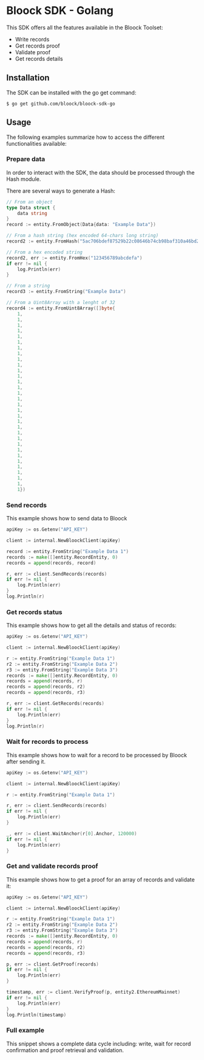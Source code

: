 # Bloock SDK - Golang

This SDK offers all the features available in the Bloock Toolset:

- Write records
- Get records proof
- Validate proof
- Get records details

## Installation

The SDK can be installed with the go get command:

```shell
$ go get github.com/bloock/bloock-sdk-go
```

## Usage

The following examples summarize how to access the different functionalities available:

### Prepare data

In order to interact with the SDK, the data should be processed through the Hash module.

There are several ways to generate a Hash:

```go
// From an object
type Data struct {
    data string
}
record := entity.FromObject(Data{data: "Example Data"})

// From a hash string (hex encoded 64-chars long string)
record2 := entity.FromHash("5ac706bdef87529b22c08646b74cb98baf310a46bd21ee420814b04c71fa42b1")

// From a hex encoded string
record2, err := entity.FromHex("123456789abcdefa")
if err != nil {
    log.Println(err)
}

// From a string
record3 := entity.FromString("Example Data")

// From a Uint8Array with a lenght of 32
record4 := entity.FromUint8Array([]byte{
    1,
    1,
    1,
    1,
    1,
    1,
    1,
    1,
    1,
    1,
    1,
    1,
    1,
    1,
    1,
    1,
    1,
    1,
    1,
    1,
    1,
    1,
    1,
    1,
    1,
    1,
    1,
    1,
    1,
    1,
    1,
    1})
```

### Send records

This example shows how to send data to Bloock

```go
apiKey := os.Getenv("API_KEY")

client := internal.NewBloockClient(apiKey)

record := entity.FromString("Example Data 1")
records := make([]entity.RecordEntity, 0)
records = append(records, record)

r, err := client.SendRecords(records)
if err != nil {
	log.Println(err)
}
log.Println(r)
```

### Get records status

This example shows how to get all the details and status of records:

```go
apiKey := os.Getenv("API_KEY")

client := internal.NewBloockClient(apiKey)

r := entity.FromString("Example Data 1")
r2 := entity.FromString("Example Data 2")
r3 := entity.FromString("Example Data 3")
records := make([]entity.RecordEntity, 0)
records = append(records, r)
records = append(records, r2)
records = append(records, r3)

r, err := client.GetRecords(records)
if err != nil {
    log.Println(err)
}
log.Println(r)
```

### Wait for records to process

This example shows how to wait for a record to be processed by Bloock after sending it.

```go
apiKey := os.Getenv("API_KEY")

client := internal.NewBloockClient(apiKey)

r := entity.FromString("Example Data 1")

r, err := client.SendRecords(records)
if err != nil {
    log.Println(err)
}

_, err := client.WaitAnchor(r[0].Anchor, 120000)
if err != nil {
    log.Println(err)
}
```

### Get and validate records proof

This example shows how to get a proof for an array of records and validate it:

```go
apiKey := os.Getenv("API_KEY")

client := internal.NewBloockClient(apiKey)

r := entity.FromString("Example Data 1")
r2 := entity.FromString("Example Data 2")
r3 := entity.FromString("Example Data 3")
records := make([]entity.RecordEntity, 0)
records = append(records, r)
records = append(records, r2)
records = append(records, r3)

p, err := client.GetProof(records)
if err != nil {
    log.Println(err)
}

timestamp, err := client.VerifyProof(p, entity2.EthereumMainnet)
if err != nil {
    log.Println(err)
}
log.Println(timestamp)
```

### Full example

This snippet shows a complete data cycle including: write, wait for record confirmation and proof retrieval and validation.

```go

```


